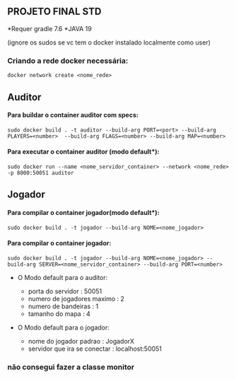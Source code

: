 ## PROJETO FINAL STD

*Requer gradle 7.6
*JAVA 19

(ignore os sudos se vc tem o docker instalado localmente como user)
### Criando a rede docker necessária:
``` docker network create <nome_rede> ```


## Auditor

#### Para buildar o container auditor com specs:
 ``` sudo docker build . -t auditor --build-arg PORT=<port> --build-arg PLAYERS=<number>  --build-arg FLAGS=<number> --build-arg MAP=<number> ```

#### Para executar o container auditor (modo default*):
``` sudo docker run --name <nome_servidor_container> --network <nome_rede> -p 8000:50051 auditor ```

## Jogador

#### Para compilar o container jogador(modo default*):
 ``` sudo docker build . -t jogador --build-arg NOME=<nome_jogador> ```

#### Para compilar o container jogador:
 ``` sudo docker build . -t jogador --build-arg NOME=<nome_jogador> --build-arg SERVER=<nome_servidor_container> --build-arg PORT=<number> ```

* O Modo default para o auditor:
  - porta do servidor : 50051
  - numero de jogadores maximo : 2
  - numero de bandeiras : 1
  - tamanho do mapa : 4

* O Modo default para o jogador:
  - nome do jogador padrao : JogadorX
  - servidor que ira se conectar : localhost:50051



### não consegui fazer a classe monitor


